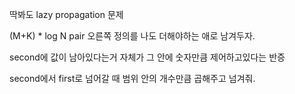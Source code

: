 딱봐도 lazy propagation 문제

(M+K) \* log N
pair 오른쪽 정의를 나도 더해야하는 애로 남겨두자.

second에 값이 남아있다는거 자체가 그 안에 숫자만큼 제어하고있다는 반증

second에서 first로 넘어갈 때 범위 안의 개수만큼 곱해주고 넘겨줘.
